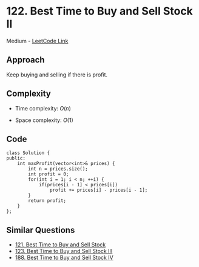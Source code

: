 # 122. Best Time to Buy and Sell Stock II

Medium - [LeetCode Link](https://leetcode.com/problems/best-time-to-buy-and-sell-stock-ii)

## Approach
Keep buying and selling if there is profit.

## Complexity
- Time complexity: $O(n)$

- Space complexity: $O(1)$

## Code
```
class Solution {
public:
    int maxProfit(vector<int>& prices) {
        int n = prices.size();
        int profit = 0;
        for(int i = 1; i < n; ++i) {
            if(prices[i - 1] < prices[i])
                profit += prices[i] - prices[i - 1];
        }
        return profit;
    }
};
```

## Similar Questions
- [121. Best Time to Buy and Sell Stock](./121.BestTimeToBuyAndSellStock.md)
- [123. Best Time to Buy and Sell Stock III](./123.BestTimeToBuyAndSellStocIII.md)
- [188. Best Time to Buy and Sell Stock IV](./188.BestTimeToBuyAndSellStockIV.md)
